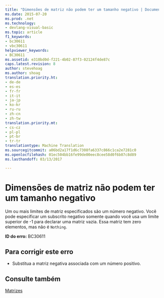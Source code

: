 ```yaml
---
title: "Dimensões de matriz não podem ter um tamanho negativo | Documentos do Microsoft"
ms.date: 2015-07-20
ms.prod: .net
ms.technology:
- devlang-visual-basic
ms.topic: article
f1_keywords:
- bc30611
- vbc30611
helpviewer_keywords:
- BC30611
ms.assetid: e310bd0d-f221-4b02-87f3-02124f4de87c
caps.latest.revision: 8
author: stevehoag
ms.author: shoag
translation.priority.ht:
- de-de
- es-es
- fr-fr
- it-it
- ja-jp
- ko-kr
- ru-ru
- zh-cn
- zh-tw
translation.priority.mt:
- cs-cz
- pl-pl
- pt-br
- tr-tr
translationtype: Machine Translation
ms.sourcegitcommit: a06bd2a17f1d6c7308fa6337c866c1ca2e7281c0
ms.openlocfilehash: 01ec504bb16fe99de00eec8cee58d0f6b07c8d89
ms.lasthandoff: 03/13/2017

---
```

# <a name="array-dimensions-cannot-have-a-negative-size"></a>Dimensões de matriz não podem ter um tamanho negativo
Um ou mais limites de matriz especificados são um número negativo. Você pode especificar um subscrito negativo somente quando você usa um limite superior de -1 para declarar uma matriz vazia. Essa matriz tem zero elementos, mas não é `Nothing`.  
  
 **ID do erro:** BC30611  
  
## <a name="to-correct-this-error"></a>Para corrigir este erro  
  
-   Substitua a matriz negativa associada com um número positivo.  
  
## <a name="see-also"></a>Consulte também  
 [Matrizes](../../visual-basic/programming-guide/language-features/arrays/index.md)
